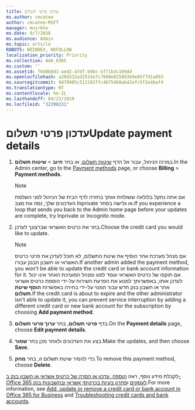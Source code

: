 ```yaml
---
title: עדכון פרטי תשלום
ms.author: cmcatee
author: cmcatee-MSFT
manager: mnirkhe
ms.date: 9/7/2018
ms.audience: Admin
ms.topic: article
ROBOTS: NOINDEX, NOFOLLOW
localization_priority: Priority
ms.collection: Adm_O365
ms.custom: ''
ms.assetid: f8d8b8d1-aed2-47df-b9bc-5f71b3c109dd
ms.openlocfilehash: a20d332a32514e7c7608e825883b9e85f7d1a093
ms.sourcegitcommit: 9d78905c512192ffc4675468abd2efc5f2e4baf4
ms.translationtype: HT
ms.contentlocale: he-IL
ms.lasthandoff: 04/23/2019
ms.locfileid: "32390231"
---
```

# <a name="update-payment-details"></a><span data-ttu-id="3b5c8-102">עדכון פרטי תשלום</span><span class="sxs-lookup"><span data-stu-id="3b5c8-102">Update payment details</span></span>

1. <span data-ttu-id="3b5c8-103">במרכז הניהול, עבור אל הדף [שיטות תשלום](https://go.microsoft.com/fwlink/p/?linkid=2018806), או בחר **חיוב** \> **שיטות תשלום**.</span><span class="sxs-lookup"><span data-stu-id="3b5c8-103">In the Admin center, go to the [Payment methods](https://go.microsoft.com/fwlink/p/?linkid=2018806) page, or choose **Billing** \> **Payment methods**.</span></span>
    
    > [!NOTE]
    > <span data-ttu-id="3b5c8-104">אם אתה נתקל בלולאה ששולחת אותך בחזרה לדף הבית של הניהול לפני השלמת העדכונים שלך, נסה את מצב Inprivate או גלישה בסתר.</span><span class="sxs-lookup"><span data-stu-id="3b5c8-104">If you experience a loop that sends you back to the Admin home page before your updates are complete, try Inprivate or Incognito mode.</span></span> 
  
2. <span data-ttu-id="3b5c8-105">בחר את כרטיס האשראי שברצונך לעדכן.</span><span class="sxs-lookup"><span data-stu-id="3b5c8-105">Choose the credit card you would like to update.</span></span>
    
    > [!NOTE]
    > <span data-ttu-id="3b5c8-106">אם מנהל מערכת אחר הוסיף את שיטת התשלום, לא תוכל לעדכן את פרטי כרטיס האשראי או חשבון הבנק עבורו.</span><span class="sxs-lookup"><span data-stu-id="3b5c8-106">If another admin added the payment method, you won't be able to update the credit card or bank account information for it.</span></span> <span data-ttu-id="3b5c8-107">אם תוקפו של כרטיס האשראי עומד לפוג ומנהל המערכת האחר אינו יכול לעדכן אותו, באפשרותך למנוע את הפרעת השירות על-ידי הוספת כרטיס אשראי אחר או חשבון בנק חדש עבור המנוי על-ידי בחירה באפשרות **הוסף שיטת תשלום**.</span><span class="sxs-lookup"><span data-stu-id="3b5c8-107">If the credit card is about to expire and the other administrator isn't able to update it, you can prevent service interruption by adding a different credit card or new bank account for the subscription by choosing **Add payment method**.</span></span> 
  
3. <span data-ttu-id="3b5c8-108">בדף **פרטי תשלום**, בחר **ערוך פרטי תשלום**.</span><span class="sxs-lookup"><span data-stu-id="3b5c8-108">On the **Payment details** page, choose **Edit payment details**.</span></span>
    
4. <span data-ttu-id="3b5c8-109">בצע את העדכונים ולאחר מכן בחר **שמור**.</span><span class="sxs-lookup"><span data-stu-id="3b5c8-109">Make the updates, and then choose **Save**.</span></span>
    
5. <span data-ttu-id="3b5c8-110">כדי להסיר שיטת תשלום זו, בחר **מחק**.</span><span class="sxs-lookup"><span data-stu-id="3b5c8-110">To remove this payment method, choose **Delete**.</span></span>
    
<span data-ttu-id="3b5c8-111">לקבלת מידע נוסף, ראה [הוספה, עדכון או הסרה של כרטיס אשראי או חשבון בנק ב- Office 365 לעסקים](https://support.office.com/article/30ba9c83-50d8-4020-90ed-830a5b8c8724) ו[פתרון בעיות בכרטיסי אשראי ובחשבונות בנק](https://support.office.com/article/30ba9c83-50d8-4020-90ed-830a5b8c8724).</span><span class="sxs-lookup"><span data-stu-id="3b5c8-111">For more information, see [Add, update or remove a credit card or bank account in Office 365 for Business](https://support.office.com/article/30ba9c83-50d8-4020-90ed-830a5b8c8724) and [Troubleshooting credit cards and bank accounts](https://support.office.com/article/30ba9c83-50d8-4020-90ed-830a5b8c8724).</span></span>
  


